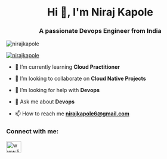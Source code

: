 <h1 align="center">Hi 👋, I'm Niraj Kapole</h1>
<h3 align="center">A passionate Devops Engineer from India</h3>

<p align="left"> <img src="https://komarev.com/ghpvc/?username=nirajkapole&label=Profile%20views&color=0e75b6&style=flat" alt="nirajkapole" /> </p>

<p align="left"> <a href="https://github.com/ryo-ma/github-profile-trophy"><img src="https://github-profile-trophy.vercel.app/?username=nirajkapole" alt="nirajkapole" /></a> </p>

- 🌱 I’m currently learning **Cloud Practitioner**

- 👯 I’m looking to collaborate on **Cloud Native Projects**

- 🤝 I’m looking for help with **Devops**

- 💬 Ask me about **Devops**

- 📫 How to reach me **nirajkapole6@gmail.com**

<h3 align="left">Connect with me:</h3>
<p align="left">
<a href="https://www.linkedin.com/in/nirajkapole18/" target="blank"><img align="center" src="https://raw.githubusercontent.com/rahuldkjain/github-profile-readme-generator/master/src/images/icons/Social/linked-in-alt.svg" alt="www.linkedin.com/in/nirajkapole18/" height="30" width="40" /></a>
</p>


